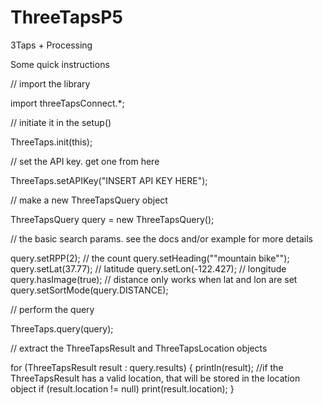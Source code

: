 ThreeTapsP5
===========

3Taps + Processing




Some quick instructions

// import the library

import threeTapsConnect.*; 

// initiate it in the setup() 

ThreeTaps.init(this); 

// set the API key. get one from here 

ThreeTaps.setAPIKey("INSERT API KEY HERE"); 

// make a new ThreeTapsQuery object 

ThreeTapsQuery query = new ThreeTapsQuery(); 

// the basic search params. see the docs and/or example for more details 

query.setRPP(2); // the count 
query.setHeading("\"mountain bike\""); 
query.setLat(37.77); // latitude 
query.setLon(-122.427); // longitude 
query.hasImage(true); 
// distance only works when lat and lon are set query.setSortMode(query.DISTANCE); 

// perform the query 

ThreeTaps.query(query); 

// extract the ThreeTapsResult and ThreeTapsLocation objects 

for (ThreeTapsResult result : query.results) { 
  println(result); 
  //if the ThreeTapsResult has a valid location, that will be stored in the location object 
    if (result.location != null) print(result.location); 
} 
